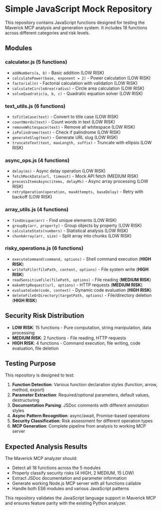 # Simple JavaScript Mock Repository

This repository contains JavaScript functions designed for testing the Maverick MCP analysis and generation system. It includes 18 functions across different categories and risk levels.

## Modules

### calculator.js (5 functions)
- `addNumbers(a, b)` - Basic addition (LOW RISK)
- `calculatePower(base, exponent = 2)` - Power calculation (LOW RISK)  
- `factorial(n)` - Factorial calculation with validation (LOW RISK)
- `calculateCircleArea(radius)` - Circle area calculation (LOW RISK)
- `solveQuadratic(a, b, c)` - Quadratic equation solver (LOW RISK)

### text_utils.js (6 functions)
- `toTitleCase(text)` - Convert to title case (LOW RISK)
- `countWords(text)` - Count words in text (LOW RISK)
- `removeWhitespace(text)` - Remove all whitespace (LOW RISK)
- `isPalindrome(text)` - Check if palindrome (LOW RISK)
- `generateSlug(text)` - Generate URL slug (LOW RISK)
- `truncateText(text, maxLength, suffix)` - Truncate with ellipsis (LOW RISK)

### async_ops.js (4 functions)
- `delay(ms)` - Async delay operation (LOW RISK)
- `fetchMockData(url, timeout)` - Mock API fetch (MEDIUM RISK)
- `processItemsAsync(items, delayMs)` - Async array processing (LOW RISK)
- `retryOperation(operation, maxAttempts, baseDelay)` - Retry with backoff (LOW RISK)

### array_utils.js (4 functions)
- `findUnique(arr)` - Find unique elements (LOW RISK)
- `groupBy(arr, property)` - Group objects by property (LOW RISK)
- `calculateStats(numbers)` - Statistical analysis (LOW RISK)
- `chunkArray(arr, size)` - Split array into chunks (LOW RISK)

### risky_operations.js (6 functions)
- `executeCommand(command, options)` - Shell command execution (**HIGH RISK**)
- `writeToFile(filePath, content, options)` - File system write (**HIGH RISK**)
- `readSensitiveFile(filePath, options)` - File reading (**MEDIUM RISK**)
- `makeHttpRequest(url, options)` - HTTP requests (**MEDIUM RISK**)
- `evaluateCode(code, context)` - Dynamic code evaluation (**HIGH RISK**)
- `deleteFileOrDirectory(targetPath, options)` - File/directory deletion (**HIGH RISK**)

## Security Risk Distribution

- **LOW RISK**: 15 functions - Pure computation, string manipulation, data processing
- **MEDIUM RISK**: 2 functions - File reading, HTTP requests  
- **HIGH RISK**: 4 functions - Command execution, file writing, code evaluation, file deletion

## Testing Purpose

This repository is designed to test:

1. **Function Detection**: Various function declaration styles (function, arrow, method, export)
2. **Parameter Extraction**: Required/optional parameters, default values, destructuring
3. **Documentation Parsing**: JSDoc comments with different annotation styles
4. **Async Pattern Recognition**: async/await, Promise-based operations
5. **Security Classification**: Risk assessment for different operation types
6. **MCP Generation**: Complete pipeline from analysis to working MCP server

## Expected Analysis Results

The Maverick MCP analyzer should:
- Detect all 18 functions across the 5 modules
- Properly classify security risks (4 HIGH, 2 MEDIUM, 15 LOW)
- Extract JSDoc documentation and parameter information
- Generate working Node.js MCP server with all functions callable
- Handle both ES6 modules and various JavaScript patterns

This repository validates the JavaScript language support in Maverick MCP and ensures feature parity with the existing Python analyzer.